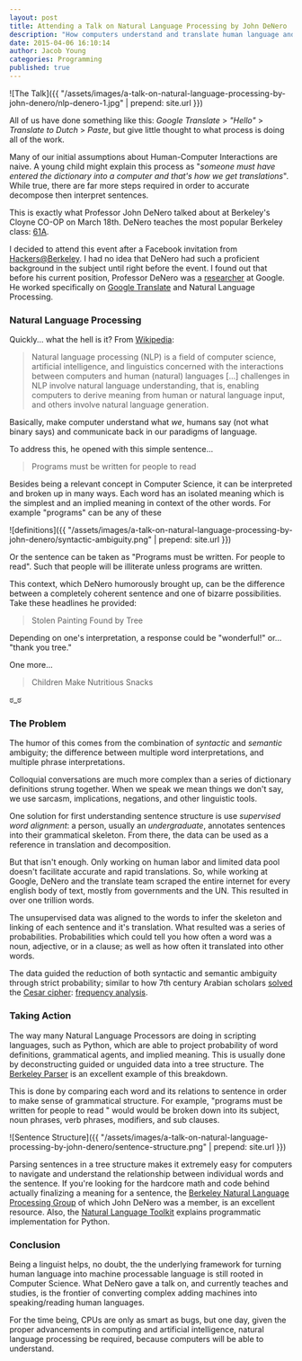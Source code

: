 ```yaml
---
layout: post
title: Attending a Talk on Natural Language Processing by John DeNero
description: "How computers understand and translate human language and the code that does it"
date: 2015-04-06 16:10:14
author: Jacob Young
categories: Programming
published: true
---
```


![The Talk]({{ "/assets/images/a-talk-on-natural-language-processing-by-john-denero/nlp-denero-1.jpg" | prepend: site.url }})

All of us have done something like this: *Google Translate* > *"Hello"* > *Translate to Dutch* > *Paste*, but give little thought to what process is doing all of the work.

Many of our initial assumptions about Human-Computer Interactions are naive. A young child might explain this process as "*someone must have entered the dictionary into a computer and that's how we get translations*". While true, there are far more steps required in order to accurate decompose then interpret sentences.

This is exactly what Professor John DeNero talked about at Berkeley's Cloyne CO-OP on March 18th. DeNero teaches the most popular Berkeley class: [61A](http://cs61a.org).

I decided to attend this event after a Facebook invitation from [Hackers@Berkeley](http://hackersatberkeley.com). I had no idea that DeNero had such a proficient background in the subject until right before the event. I found out that before his current position, Professor DeNero was a [researcher](http://research.google.com/pubs/author38952.html) at Google. He worked specifically on [Google Translate](https://translate.google.com) and Natural Language Processing.


### Natural Language Processing

Quickly... what the hell is it? From [Wikipedia](http://en.wikipedia.org/wiki/Natural_language_processing):

> Natural language processing (NLP) is a field of computer science, artificial intelligence, and linguistics concerned with the interactions between computers and human (natural) languages
> [...] challenges in NLP involve natural language understanding, that is, enabling computers to derive meaning from human or natural language input, and others involve natural language generation.

Basically, make computer understand what *we*, humans say (not what binary says) and communicate back in our paradigms of language.

To address this, he opened with this simple sentence...

> Programs must be written for people to read

Besides being a relevant concept in Computer Science, it can be interpreted and broken up in many ways. Each word has an isolated meaning which is the simplest and an implied meaning in context of the other words. For example "programs" can be any of these 

![definitions]({{ "/assets/images/a-talk-on-natural-language-processing-by-john-denero/syntactic-ambiguity.png" | prepend: site.url }})

Or the sentence can be taken as "Programs must be written. For people to read". Such that people will be illiterate unless programs are written.

This context, which DeNero humorously brought up, can be the difference between a completely coherent sentence and one of bizarre possibilities. Take these headlines he provided:

> Stolen Painting Found by Tree

Depending on one's interpretation, a response could be "wonderful!" or... "thank you tree."

One more...

> Children Make Nutritious Snacks

ಠ_ಠ

### The Problem

The humor of this comes from the combination of *syntactic* and *semantic* ambiguity; the difference between multiple word interpretations, and multiple phrase interpretations.

Colloquial conversations are much more complex than a series of dictionary definitions strung together. When we speak we mean things we don't say, we use sarcasm, implications, negations, and other linguistic tools.

One solution for first understanding sentence structure is use *supervised word alignment*: a person, usually an *undergraduate*, annotates sentences into their grammatical skeleton. From there, the data can be used as a reference in translation and decomposition.

But that isn't enough. Only working on human labor and limited data pool doesn't facilitate accurate and rapid translations. So, while working at Google, DeNero and the translate team scraped the entire internet for every english body of text, mostly from governments and the UN. This resulted in over one trillion words.

The unsupervised data was aligned to the words to infer the skeleton and linking of each sentence and it's translation. What resulted was a series of probabilities. Probabilities which could tell you how often a word was a noun, adjective, or in a clause; as well as how often it translated into other words.

The data guided the reduction of both syntactic and semantic ambiguity through strict probability; similar to how 7th century Arabian scholars [solved](http://en.wikipedia.org/wiki/Frequency_analysis#History_and_usage) the [Cesar cipher](http://en.wikipedia.org/wiki/Caesar_cipher): [frequency analysis](http://en.wikipedia.org/wiki/Frequency_analysis).

### Taking Action

The way many Natural Language Processors are doing in scripting languages, such as Python, which are able to project probability of word definitions, grammatical agents, and implied meaning. This is usually done by deconstructing guided or unguided data into a tree structure.  The [Berkeley Parser](http://tomato.banatao.berkeley.edu:8080/parser/parser.html) is an excellent example of this breakdown.

This is done by comparing each word and its relations to sentence in order to make sense of grammatical structure. For example, "programs must be written for people to read " would would be broken down into its subject,  noun phrases, verb phrases, modifiers, and sub clauses.

![Sentence Structure]({{ "/assets/images/a-talk-on-natural-language-processing-by-john-denero/sentence-structure.png" | prepend: site.url }})

Parsing sentences in a tree structure makes it extremely easy for computers to navigate and understand the relationship between individual words and the sentence. If you're looking for the hardcore math and code behind actually finalizing a meaning for a sentence, the [Berkeley Natural Language Processing Group](http://nlp.cs.berkeley.edu/index.shtml) of which John DeNero was a member, is an excellent resource. Also, the [Natural Language Toolkit](http://www.nltk.org/book/) explains programmatic implementation for Python.

### Conclusion

Being a linguist helps, no doubt, the the underlying framework for turning human language into machine processable language is still rooted in Computer Science. What DeNero gave a talk on, and currently teaches and studies, is the frontier of converting complex adding machines into speaking/reading human languages.

For the time being, CPUs are only as smart as bugs, but one day, given the proper advancements in computing and artificial intelligence, natural language processing be required, because computers will be able to understand.


